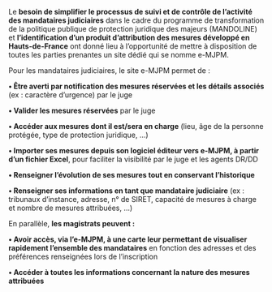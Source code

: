 Le **besoin de simplifier le processus de suivi et de contrôle de l’activité des mandataires judiciaires** dans le cadre du programme de transformation de la politique publique de protection juridique des majeurs (MANDOLINE) et **l’identification d’un produit d’attribution des mesures développé en Hauts-de-France** ont donné lieu à l’opportunité de mettre à disposition de toutes les parties prenantes un site dédié qui se nomme e-MJPM.
<br/>

Pour les mandataires judiciaires, le site e-MJPM permet de :
<br/>

**• Être averti par notification des mesures réservées et les détails associés** (ex : caractère d’urgence) par le juge

**• Valider les mesures réservées** par le juge

**• Accéder aux mesures dont il est/sera en charge** (lieu, âge de la personne protégée, type de protection juridique, …)

**• Importer ses mesures depuis son logiciel éditeur vers e-MJPM, à partir d’un fichier Excel**, pour faciliter la visibilité par le juge et les agents DR/DD

**• Renseigner l’évolution de ses mesures tout en conservant l’historique**

**• Renseigner ses informations en tant que mandataire judiciaire** (ex : tribunaux d’instance, adresse, n° de SIRET, capacité de mesures à charge et nombre de mesures attribuées, …)
<br/>

En parallèle, **les magistrats peuvent :**
<br/>

**• Avoir accès, via l’e-MJPM, à une carte leur permettant de visualiser rapidement l’ensemble des mandataires** en fonction des adresses et des préférences renseignées lors de l’inscription

**• Accéder à toutes les informations concernant la nature des mesures attribuées**
